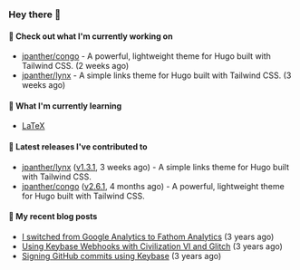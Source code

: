 ### Hey there 👋

#### 👷 Check out what I'm currently working on

- [jpanther/congo](https://github.com/jpanther/congo) - A powerful, lightweight theme for Hugo built with Tailwind CSS. (2 weeks ago)
- [jpanther/lynx](https://github.com/jpanther/lynx) - A simple links theme for Hugo built with Tailwind CSS. (3 weeks ago)

#### 🌱 What I'm currently learning
- [LaTeX](https://www.latex-project.org)

#### 🔭 Latest releases I've contributed to

- [jpanther/lynx](https://github.com/jpanther/lynx) ([v1.3.1](https://github.com/jpanther/lynx/releases/tag/v1.3.1), 3 weeks ago) - A simple links theme for Hugo built with Tailwind CSS.
- [jpanther/congo](https://github.com/jpanther/congo) ([v2.6.1](https://github.com/jpanther/congo/releases/tag/v2.6.1), 4 months ago) - A powerful, lightweight theme for Hugo built with Tailwind CSS.

#### 📜 My recent blog posts

- [I switched from Google Analytics to Fathom Analytics](https://jamespanther.com/writings/i-switched-from-google-analytics-to-fathom-analytics/) (3 years ago)
- [Using Keybase Webhooks with Civilization VI and Glitch](https://jamespanther.com/writings/using-keybase-webhooks-with-civilization-vi/) (3 years ago)
- [Signing GitHub commits using Keybase](https://jamespanther.com/writings/signing-github-commits-using-keybase/) (3 years ago)
